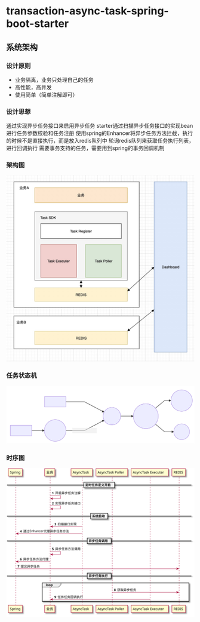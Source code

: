 # transaction-async-task-spring-boot-starter
## 系统架构
### 设计原则
 - 业务隔离，业务只处理自己的任务
 - 高性能，高并发
 - 使用简单（简单注解即可）
### 设计思想
通过实现异步任务接口来启用异步任务
starter通过扫描异步任务接口的实现bean进行任务参数校验和任务注册
使用spring的Enhancer将异步任务方法拦截，执行的时候不是直接执行，而是放入redis队列中
轮询redis队列来获取任务执行列表，进行回调执行
需要事务支持的任务，需要用到spring的事务回调机制
### 架构图
![架构图](doc/image/framework.png)
### 任务状态机
![状态机](doc/image/statemachine.svg)
### 时序图
![时序图](doc/image/seq.svg)
